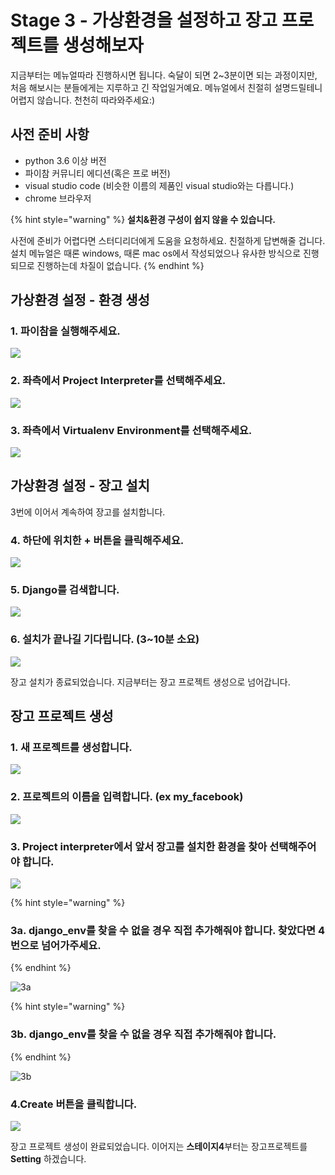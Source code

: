 # Stage 3 - 가상환경을 설정하고 장고 프로젝트를 생성해보자

지금부터는 메뉴얼따라 진행하시면 됩니다. 숙달이 되면 2~3분이면 되는 과정이지만, 처음 해보시는 분들에게는 지루하고 긴 작업일거예요. 메뉴얼에서 친절히 설명드릴테니 어렵지 않습니다. 천천히 따라와주세요:\)

## 사전 준비 사항

* python 3.6 이상 버전
* 파이참 커뮤니티 에디션\(혹은 프로 버전\)
* visual studio code \(비슷한 이름의 제품인 visual studio와는 다릅니다.\)
* chrome 브라우저

{% hint style="warning" %}
**설치&환경 구성이 쉽지 않을 수 있습니다.**

사전에 준비가 어렵다면 스터디리더에게 도움을 요청하세요. 친절하게 답변해줄 겁니다. 설치 메뉴얼은 때론 windows, 때론 mac os에서 작성되었으나 유사한 방식으로 진행되므로 진행하는데 차질이 없습니다.
{% endhint %}

## 가상환경 설정 - 환경 생성

### 1. 파이참을 실행해주세요.

![](../.gitbook/assets/image%20%2873%29.png)

### 2. 좌측에서 Project Interpreter를 선택해주세요.

![](../.gitbook/assets/image%20%2852%29.png)

### 3. 좌측에서 Virtualenv Environment를 선택해주세요.

![](../.gitbook/assets/image%20%28146%29.png)

## 가상환경 설정 - 장고 설치

3번에 이어서 계속하여 장고를 설치합니다.

### 4. 하단에 위치한 + 버튼을 클릭해주세요.

![](../.gitbook/assets/image%20%28115%29.png)

### 5. Django를 검색합니다.

![](../.gitbook/assets/image%20%2830%29.png)

### 6. 설치가 끝나길 기다립니다. \(3~10분 소요\)

![](../.gitbook/assets/image%20%28143%29.png)

  
장고 설치가 종료되었습니다. 지금부터는 장고 프로젝트 생성으로 넘어갑니다.

## 장고 프로젝트 생성

### 1. 새 프로젝트를 생성합니다.

![](../.gitbook/assets/image%20%28126%29.png)

### 2. 프로젝트의 이름을 입력합니다. \(ex my\_facebook\)

![](../.gitbook/assets/image%20%2856%29.png)

### 3. Project interpreter에서 앞서 장고를 설치한 환경을 찾아 선택해주어야 합니다.

![](../.gitbook/assets/image%20%2871%29.png)

{% hint style="warning" %}
### 3a. django\_env를 찾을 수 없을 경우 직접 추가해줘야 합니다. 찾았다면 4번으로 넘어가주세요.
{% endhint %}

![3a](../.gitbook/assets/image%20%28174%29.png)

{% hint style="warning" %}
### 3b. django\_env를 찾을 수 없을 경우 직접 추가해줘야 합니다.
{% endhint %}

![3b](../.gitbook/assets/image%20%28132%29.png)

### 4.Create 버튼을 클릭합니다.

![](../.gitbook/assets/image%20%2824%29.png)

장고 프로젝트 생성이 완료되었습니다. 이어지는 **스테이지4**부터는 장고프로젝트를 **Setting** 하겠습니다.

